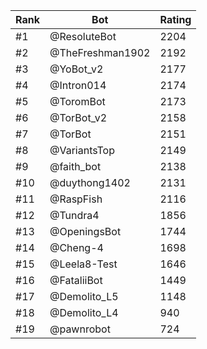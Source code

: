 Rank|Bot|Rating
---|---|---
#1|@ResoluteBot|2204
#2|@TheFreshman1902|2192
#3|@YoBot_v2|2177
#4|@Intron014|2174
#5|@ToromBot|2173
#6|@TorBot_v2|2158
#7|@TorBot|2151
#8|@VariantsTop|2149
#9|@faith_bot|2138
#10|@duythong1402|2131
#11|@RaspFish|2116
#12|@Tundra4|1856
#13|@OpeningsBot|1744
#14|@Cheng-4|1698
#15|@Leela8-Test|1646
#16|@FataliiBot|1449
#17|@Demolito_L5|1148
#18|@Demolito_L4|940
#19|@pawnrobot|724
